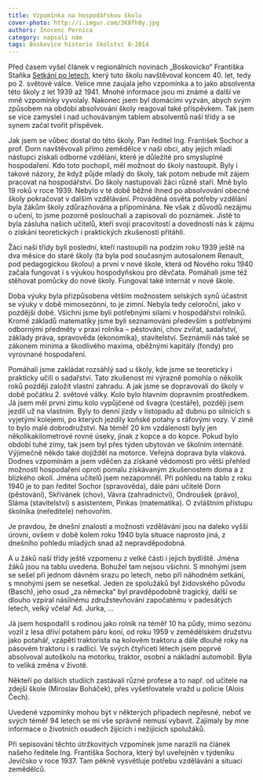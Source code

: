 ```yaml
---
title: Vzpomínka na hospodářskou školu
cover-photo: http://i.imgur.com/3K8fh8y.jpg
authors: Inocenc Pernica
category: napsali nám
tags: Boskovice historie školství 8-2014
---
```


Před časem vyšel článek v regionálních novinách „Boskovicko“ Františka Staňka [Setkání po letech](/clanky/2012/05/14/setkani-po-letech.html), který tuto školu navštěvoval koncem 40. let, tedy po 2. světové válce. Velice mne zaujala jeho vzpomínka a to jako absolventa této školy z let 1939 až 1941. Mnohé informace jsou mi známé a další ve mně vzpomínky vyvolaly. Nakonec jsem byl domácími vyzván, abych svým způsobem na období absolvování školy reagoval také příspěvkem. Tak jsem se více zamyslel i nad uchovávaným tablem absolventů naší třídy a se synem začal tvořit příspěvek.

Jak jsem se vůbec dostal do této školy. Pan ředitel Ing. František Sochor a prof. Dorn navštěvovali přímo zemědělce v naší obci, aby jejich mladí nástupci získali odborné vzdělání, které je důležité pro smysluplné hospodaření. Kdo toto pochopil, měl možnost do školy nastoupit. Byly i takové názory, že když půjde mladý do školy, tak potom nebude mít zájem pracovat na hospodářství. Do školy nastupovali žáci různě staří. Mně bylo 19 roků v roce 1939. Nebylo v té době běžné ihned po absolvování obecné školy pokračovat v dalším vzdělávání. Prováděná osvěta potřeby vzdělání byla žákům školy zdůrazňována a připomínána. Ne však z důvodů nezájmu o učení, to jsme pozorně poslouchali a zapisovali do poznámek. Jistě to byla zásluha našich učitelů, kteří svojí pracovitostí a dovedností nás k zájmu o získání teoretických i praktických zkušeností přitáhli.

Žáci naší třídy byli poslední, kteří nastoupili na podzim roku 1939 ještě na dva měsíce do staré školy (ta byla pod současným autosalonem Renault, pod pedagogickou školou) a první v nové škole, která od Nového roku 1940 začala fungovat i s výukou hospodyňskou pro děvčata. Pomáhali jsme též stěhovat pomůcky do nové školy. Fungoval také internát v nové škole.

Doba výuky byla přizpůsobena větším možnostem selských synů účastnit se výuky v době mimosezónní, to je zimní. Nebyla tedy celoroční, jako v pozdější době. Všichni jsme byli potřebnými silami v hospodářství rolníků. Kromě základů matematiky jsme byli seznamováni především s potřebnými odbornými předměty v praxi rolníka – pěstování, chov zvířat, sadařství, základy práva, spravověda (ekonomika), stavitelství. Seznámili nás také se zákonem minima a škodlivého maxima, oběžnými kapitály (fondy) pro vyrovnané hospodaření.

Pomáhali jsme zakládat rozsáhlý sad u školy, kde jsme se teoreticky i prakticky učili o sadařství. Tato zkušenost mi výrazně pomohla o několik roků později založit vlastní zahradu.
A jak jsme se dopravovali do školy v době počátku 2. světové války. Kolo bylo hlavním dopravním prostředkem. Já jsem měl první zimu kolo vypůjčené od švagra (cestáře), později jsem jezdil už na vlastním. Byly to denní jízdy v listopadu až dubnu po silnicích s vyjetými kolejemi, po kterých jezdily koňské potahy s ráfovými vozy. V zimě to bylo malé dobrodružství. Na téměř 20 km vzdálenosti byly jen několikakilometrové rovné úseky, jinak z kopce a do kopce. Pokud bylo období tuhé zimy, tak jsem byl přes týden ubytován ve školním internátě. Výjimečně někdo také dojížděl na motorce. Veřejná doprava byla vlaková.
Dodnes vzpomínám a jsem vděčen za získané vědomosti pro větší přehled možností hospodaření oproti pomalu získávaným zkušenostem doma a z blízkého okolí. Jména učitelů jsem nezapomněl. Při pohledu na tablo z roku 1940 je to pan ředitel Sochor (spravověda), dále páni učitelé Dorn (pěstování), Skřivánek (chov), Vávra (zahradnictví), Ondroušek (právo), Sláma (stavitelství) s asistentem, Pinkas (matematika). O zvláštním přístupu školníka (neředitele) nehovořím.

Je pravdou, že dnešní znalosti a možnosti vzdělávání jsou na daleko vyšší úrovni, ovšem v době kolem roku 1940 byla situace naprosto jiná, z dnešního pohledu mladých snad až nepravděpodobná.

A u žáků naší třídy ještě vzpomenu z velké části i jejich bydliště. Jména žáků jsou na tablu uvedena. Bohužel tam nejsou všichni. S mnohými jsem se sešel při jednom dávném srazu po letech, nebo při náhodném setkání, s mnohými jsem se nesetkal. Jeden ze spolužáků byl židovského původu (Basch), jeho osud „za německa“ byl pravděpodobně tragický, další se dlouho vzpíral násilnému združstevňování započatému v padesátých letech, velký včelař Ad. Jurka, …

Já jsem hospodařil s rodinou jako rolník na téměř 10 ha půdy, mimo sezónu vozil z lesa dříví potahem páru koní, od roku 1959 v zemědělském družstvu jako potahář, vzápětí traktorista na kolovém traktoru a dále dlouhé roky na pásovém traktoru i s radlicí. Ve svých čtyřiceti létech jsem poprvé absolvoval autoškolu na motorku, traktor, osobní a nákladní automobil. Byla to veliká změna v životě.

Někteří po dalších studiích zastávali různé profese a to např. od učitele na zdejší škole (Miroslav Boháček), přes vyšetřovatele vražd u policie (Alois Čech).

Uvedené vzpomínky mohou být v některých případech nepřesné, neboť ve svých téměř 94 letech se mi vše správně nemusí vybavit. Zajímaly by mne informace o životních osudech žijících i nežijících spolužáků.

Při sepisování těchto útržkovitých vzpomínek jsme narazili na článek našeho ředitele Ing. Františka Sochora, který byl uveřejněn v týdeníku Jevíčsko v roce 1937. Tam pěkně vysvětluje potřebu vzdělávání a situaci zemědělců.
